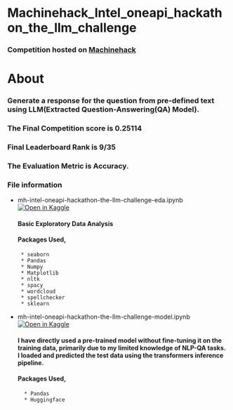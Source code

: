 # Machinehack_Intel_oneapi_hackathon_the_llm_challenge


### Competition hosted on <a href="https://machinehack.com/hackathons/intel_oneapi_hackathon_the_llm_challenge/overview">Machinehack</a>

# About

### Generate a response for the question from pre-defined text using LLM(Extracted Question-Answering(QA) Model).

### The Final Competition score is 0.25114

### Final Leaderboard Rank is 9/35

### The Evaluation Metric is Accuracy.

### File information
 
 * mh-intel-oneapi-hackathon-the-llm-challenge-eda.ipynb [![Open in Kaggle](https://img.shields.io/static/v1?label=&message=Open%20in%20Kaggle&labelColor=grey&color=blue&logo=kaggle)](https://www.kaggle.com/code/hari141v/mh-intel-oneapi-hackathon-the-llm-challenge-eda)
    #### Basic Exploratory Data Analysis
    #### Packages Used,
        * seaborn 
        * Pandas
        * Numpy
        * Matplotlib
        * nltk
        * spacy
        * wordcloud
        * spellchecker
        * sklearn

* mh-intel-oneapi-hackathon-the-llm-challenge-model.ipynb [![Open in Kaggle](https://img.shields.io/static/v1?label=&message=Open%20in%20Kaggle&labelColor=grey&color=blue&logo=kaggle)](https://www.kaggle.com/code/hari141v/mh-intel-oneapi-hackathon-the-llm-challenge-model2)
    #### I have directly used a pre-trained model without fine-tuning it on the training data, primarily due to my limited knowledge of NLP-QA tasks. I loaded and predicted the test data using the transformers inference pipeline.
    #### Packages Used, 
        * Pandas
        * Huggingface
        
  

